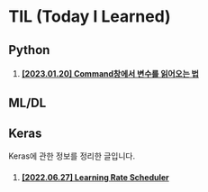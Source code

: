 # TIL (Today I Learned)

## Python
1. #### [[2023.01.20] Command창에서 변수를 읽어오는 법](https://github.com/caffe-latte/TIL/blob/main/Python/20230120.md)

## ML/DL

## Keras
Keras에 관한 정보를 정리한 글입니다.

1. #### [[2022.06.27] Learning Rate Scheduler](https://github.com/caffe-latte/TIL/blob/main/Keras/20220627.md)
